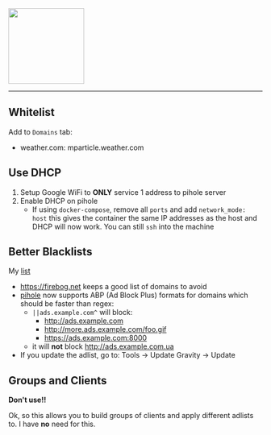 <img src="https://pi-hole.github.io/graphics/Vortex/Vortex_with_Wordmark.svg" width="150">

---

## Whitelist

Add to `Domains` tab:

- weather.com: mparticle.weather.com

## Use DHCP

1. Setup Google WiFi to **ONLY** service 1 address to pihole server
2. Enable DHCP on pihole
    - If using `docker-compose`, remove all `ports` and add `network_mode: host`
      this gives the container the same IP addresses as the host and DHCP will
      now work. You can still `ssh` into the machine

## Better Blacklists

My [list](https://github.com/walchko/judoon/tree/master)

- https://firebog.net keeps a good list of domains to avoid
- [pihole](https://pi-hole.net/blog/2023/03/22/pi-hole-ftl-v5-22-web-v5-19-and-core-v5-16-1-released/#page-content)
  now supports ABP (Ad Block Plus) formats for domains which should be faster than
  regex:
  - `||ads.example.com^` will block:
    - http://ads.example.com
    - http://more.ads.example.com/foo.gif
    - https://ads.example.com:8000
  - it will **not** block http://ads.example.com.ua
- If you update the adlist, go to: Tools -> Update Gravity -> Update

## Groups and Clients

**Don't use!!**

Ok, so this allows you to build groups of clients and apply different adlists to. I have 
**no** need for this.
